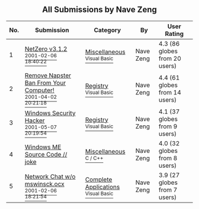 ﻿<div align="center">

## All Submissions by Nave Zeng

</div>

No.  | Submission | Category | By   | User Rating
---- | ---------- | -------- | ---- | -----------
1 | [NetZero v3\.1\.2<br /><sup>2001-02-06 18:40:22</sup>](https://github.com/Planet-Source-Code/nave-zeng-netzero-v3-1-2__1-14941) | [Miscellaneous<br /><sup>Visual Basic</sup>](../ByCategory/miscellaneous__1-1.md) | Nave Zeng | 4.3 (86 globes from 20 users)
2 | [Remove Napster Ban From Your Computer\!<br /><sup>2001-04-02 20:21:18</sup>](https://github.com/Planet-Source-Code/nave-zeng-remove-napster-ban-from-your-computer__1-22101) | [Registry<br /><sup>Visual Basic</sup>](../ByCategory/registry__1-36.md) | Nave Zeng | 4.4 (61 globes from 14 users)
3 | [Windows Security Hacker<br /><sup>2001-05-07 20:19:54</sup>](https://github.com/Planet-Source-Code/nave-zeng-windows-security-hacker__1-23870) | [Registry<br /><sup>Visual Basic</sup>](../ByCategory/registry__1-36.md) | Nave Zeng | 4.1 (37 globes from 9 users)
4 | [Windows ME Source Code // joke<br />](https://github.com/Planet-Source-Code/nave-zeng-windows-me-source-code-joke__3-1788) | [Miscellaneous<br /><sup>C / C++</sup>](../ByCategory/miscellaneous__3-1.md) | Nave Zeng | 4.0 (32 globes from 8 users)
5 | [Network Chat w/o mswinsck\.ocx<br /><sup>2001-02-06 18:21:54</sup>](https://github.com/Planet-Source-Code/nave-zeng-network-chat-w-o-mswinsck-ocx__1-15069) | [Complete Applications<br /><sup>Visual Basic</sup>](../ByCategory/complete-applications__1-27.md) | Nave Zeng | 3.9 (27 globes from 7 users)
